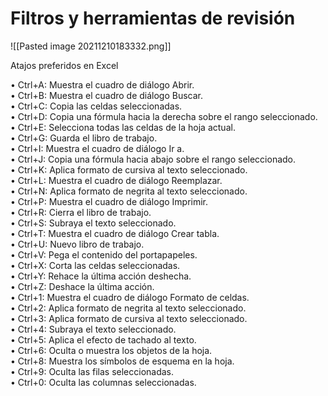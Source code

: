 # Filtros y herramientas de revisión

![[Pasted image 20211210183332.png]]


Atajos preferidos en Excel

• Ctrl+A: Muestra el cuadro de diálogo Abrir.  
• Ctrl+B: Muestra el cuadro de diálogo Buscar.  
• Ctrl+C: Copia las celdas seleccionadas.  
• Ctrl+D: Copia una fórmula hacia la derecha sobre el rango seleccionado.  
• Ctrl+E: Selecciona todas las celdas de la hoja actual.  
• Ctrl+G: Guarda el libro de trabajo.  
• Ctrl+I: Muestra el cuadro de diálogo Ir a.  
• Ctrl+J: Copia una fórmula hacia abajo sobre el rango seleccionado.  
• Ctrl+K: Aplica formato de cursiva al texto seleccionado.  
• Ctrl+L: Muestra el cuadro de diálogo Reemplazar.  
• Ctrl+N: Aplica formato de negrita al texto seleccionado.  
• Ctrl+P: Muestra el cuadro de diálogo Imprimir.  
• Ctrl+R: Cierra el libro de trabajo.  
• Ctrl+S: Subraya el texto seleccionado.  
• Ctrl+T: Muestra el cuadro de diálogo Crear tabla.  
• Ctrl+U: Nuevo libro de trabajo.  
• Ctrl+V: Pega el contenido del portapapeles.  
• Ctrl+X: Corta las celdas seleccionadas.  
• Ctrl+Y: Rehace la última acción deshecha.  
• Ctrl+Z: Deshace la última acción.  
• Ctrl+1: Muestra el cuadro de diálogo Formato de celdas.  
• Ctrl+2: Aplica formato de negrita al texto seleccionado.  
• Ctrl+3: Aplica formato de cursiva al texto seleccionado.  
• Ctrl+4: Subraya el texto seleccionado.  
• Ctrl+5: Aplica el efecto de tachado al texto.  
• Ctrl+6: Oculta o muestra los objetos de la hoja.  
• Ctrl+8: Muestra los símbolos de esquema en la hoja.  
• Ctrl+9: Oculta las filas seleccionadas.  
• Ctrl+0: Oculta las columnas seleccionadas.